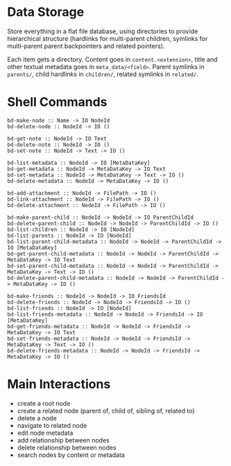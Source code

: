 # Data Storage

Store everything in a flat file database, using directories to provide hierarchical structure (hardlinks for multi-parent children, symlinks for multi-parent parent backpointers and related pointers).

Each item gets a directory. Content goes in `content.<extension>`, title and other textual metadata goes in `meta_data/<field>`. Parent symlinks in `parents/`, child hardlinks in `children/`, related symlinks in `related/`.

# Shell Commands

```
bd-make-node :: Name -> IO NodeId
bd-delete-node :: NodeId -> IO ()

bd-get-note :: NodeId -> IO Text
bd-delete-note :: NodeId -> IO ()
bd-set-note :: NodeId -> Text -> IO ()

bd-list-metadata :: NodeId -> IO [MetaDataKey]
bd-get-metadata :: NodeId -> MetaDataKey -> IO Text
bd-set-metadata :: NodeId -> MetaDataKey -> Text -> IO ()
bd-delete-metadata :: NodeId -> MetaDataKey -> IO ()

bd-add-attachment :: NodeId -> FilePath -> IO ()
bd-link-attachment :: NodeId -> FilePath -> IO ()
bd-delete-attachment :: NodeId -> FilePath -> IO ()

bd-make-parent-child :: NodeId -> NodeId -> IO ParentChildId
bd-delete-parent-child :: NodeId -> NodeId -> ParentChildId -> IO ()
bd-list-children :: NodeId -> IO [NodeId]
bd-list-parents :: NodeId -> IO [NodeId]
bd-list-parent-child-metadata :: NodeId -> NodeId -> ParentChildId -> IO [MetaDataKey]
bd-get-parent-child-metadata :: NodeId -> NodeId -> ParentChildId -> MetaDataKey -> IO Text
bd-set-parent-child-metadata :: NodeId -> NodeId -> ParentChildId -> MetaDataKey -> Text -> IO ()
bd-delete-parent-child-metadata :: NodeId -> NodeId -> ParentChildId -> MetaDataKey -> IO ()

bd-make-friends :: NodeId -> NodeId -> IO FriendsId
bd-delete-friends :: NodeId -> NodeId -> FriendsId -> IO ()
bd-list-friends :: NodeId -> IO [NodeId]
bd-list-friends-metadata :: NodeId -> NodeId -> FriendsId -> IO [MetaDataKey]
bd-get-friends-metadata :: NodeId -> NodeId -> FriendsId -> MetaDataKey -> IO Text
bd-set-friends-metadata :: NodeId -> NodeId -> FriendsId -> MetaDataKey -> Text -> IO ()
bd-delete-friends-metadata :: NodeId -> NodeId -> FriendsId -> MetaDataKey -> IO ()
```

# Main Interactions

- create a root node
- create a related node (parent of, child of, sibling of, related to)
- delete a node
- navigate to related node
- edit node metadata
- add relationship between nodes
- delete relationship between nodes
- search nodes by content or metadata
